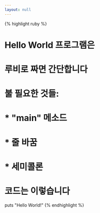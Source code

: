 ```yaml
---
layout: null
---
```


{% highlight ruby %}
# Hello World 프로그램은
# 루비로 짜면 간단합니다
# 불 필요한 것들:
#
# * "main" 메소드
# * 줄 바꿈
# * 세미콜론
#
# 코드는 이렇습니다

puts "Hello World!"
{% endhighlight %}
